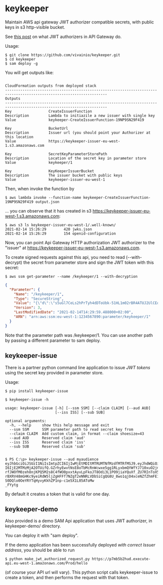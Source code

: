 # keykeeper

Maintain AWS api gateway JWT authorizer compatible secrets, with public keys in s3 http-visible bucket.

See [this post](https://www.jeremydaly.com/verifying-self-signed-jwt-tokens-with-aws-http-apis/) on what JWT authorizers in API Gateway do.

Usage:

```
$ git clone https://github.com/vivainio/keykeeper.git
$ cd keykeeper
$ sam deploy -g
```

You will get outputs like:

```

CloudFormation outputs from deployed stack
---------------------------------------------------------------------------------------------------------------------
Outputs
---------------------------------------------------------------------------------------------------------------------
Key                 CreateIssuerFunction
Description         Lambda to initiazile a new issuer with single key
Value               keykeeper-CreateIssuerFunction-19NP9SN29F419

Key                 BucketUrl
Description         Issuer url (you should point your Authorizer at this location
Value               https://keykeeper-issuer-eu-west-1.s3.amazonaws.com

Key                 SecretKeyParameterStorePath
Description         Location of the secret key in parameter store
Value               keykeeper/1

Key                 KeyKeeperIssuerBucket
Description         The issuer bucket with public keys
Value               keykeeper-issuer-eu-west-1
```

Then, when invoke the function by

```
$ aws lambda invoke --function-name keykeeper-CreateIssuerFunction-19NP9SN29F419 output.json
```

... you can observe that it has created in s3 https://keykeeper-issuer-eu-west-1.s3.amazonaws.com:

```
$ aws s3 ls keykeeper-issuer-eu-west-1/.well-known/
2021-02-14 15:26:29        420 jwks.json
2021-02-14 15:26:29        154 openid-configuration
```

Now, you can point Api Gateway HTTP authorization JWT authorizer to the "issuer" at https://keykeeper-issuer-eu-west-1.s3.amazonaws.com.

To create signed requests against this api, you need to read (--with-decrypt) the secret from parameter store and sign the JWT token with this secret:

```
$ aws ssm get-parameter --name /keykeeper/1 --with-decryption
```

```json
{
  "Parameter": {
    "Name": "/keykeeper/1",
    "Type": "SecureString",
    "Value": "{\"d\":\"s5uGl7CeLs2hPrTyh4dDToUbk-51HL1m02rBR4ATUJ2UlCEdLmBVTH6KdKRczUd4INtizj24vNDAH0jp6f5erwRys_f0qz5rSJHOQW3XBRefhbVfSR_OLVHBROPPhhIHYlXO97cd_N5bOSgonFBBdScQz4FRm0FdXNFDfWvJHdkFeyaalsXlonravAjdmyFwZtr9NNfeNk5G4nkMi2dwzsmotG6heGP-k1tGrXj1Q3BR30eNiH0jvq-L5FVlpzErvnD2y_VTTVpU9sIJLLSg9w2ZHnXoVyGsiIxZrkffZrgSx6Qp9aTxcNcJTMYF-WS105nrpzRn8op-T_LOH525rQ\",\"dp\":\"2JNlVAiKCLb2HjxwhYdpjPRyWErwu66Kh_RYI4_MHP41GeryWpjjtirVCKDZ1noVmrJ6wErUrnsBwY9tgJUxqRcfE-fFsg1FZkttWKPJfF-ToyJWfmq4LbORjvf3IRjE4AqA107VR_oNvuA5xfd35syo7ZE815JRPVr_dEIMHQs\",\"dq\":\"kHOS_ldlWc32cuOQER4t1tXWlZqjKaDbtDDz9y-bxqsqibAbOKrOUsDRQ9t_XNnazDjFt1y1Gg-QkY6PbCH-1f0wxtFnVItuY3oc0AULdPqjt_VSys8N9QK0VycS8euaqcyUTYBS3VzdkJQVyTUYkfEYYRcK7mhSoLSMuncwYvc\",\"e\":\"AQAB\",\"kid\":\"2021-02-14T12:29:57.852073_2\",\"kty\":\"RSA\",\"n\":\"xRr8ZDh9eqN87hP0r16ovg8OMqb9gYaxH4b2ZzANuHVF9EDFDQIYRmwDSelHIw_7k9W20Kwd7q3qzESKpU59JzLTo2aN8qFJY5TX8hgef_h5oRHTAitjLbn1B1kKrYIfKorezkLjmasY37bBdnWTZ9tvFbaBF-t-r9hJ92XO47ghHeNEEmUqVWvoLM597Qi0BAONTE72kqxj6ZUlWRjNFrwstx7srL1TYisLLiNSZW8VdHFSXgIf_pmW7_bQm-zGgsu9bjbfA1dXrFLX_dNryEJhuRboLntFu1SFQAL6eJKorntatT3bbWAePMIF2xjm8GJ1Ct1nFPhryBzICDedMQ\",\"p\":\"9KohfZwhNRzMFrFu8THbMKRvhg2s5pwkwsa1f4sBnTmnWOnuyb3BoBFrEMOECFS-bL2dohf7xP2Yl8U3odw9XZ7_nJ5bKvH8pzavsRGabUHDmcXa8dF01LIvjgPiOiJCyXWcClMT-vdqdocdNY4LDQQN3bRUvz9JoE4TLL09hhM\",\"q\":\"zjzGWa4SjkPOag1HTjI4bvrk0f29ciIJw_v2kIT4vvMm3Ax_XDROcXyYaVHkwLmOJA7vTxEyR95f1HM5zyosRRwsb_m-U0Hi04mdEK4Q0f79J0utnhyuW-awJHhc5Ut_sVaMt__Hagty-jnS-ouI5IgRoqvwNs5umOH2_ka4iCs\",\"qi\":\"be8mkIIajJcoh7461-N5O2VKCPXmpuOGI0aWrt07fOhqBAlsOafhJOTmE49N2ePBXTx5DmCdwKmoYcW16JgRdvkVsMV3cZi5YYdkwGPm5D_c_KmIkQw3Esx93pYhqDImJYiNCxNBp4ED53lnn0tlh3ggbkdXz4FQArXPHJRtEMc\"}",
    "Version": 3,
    "LastModifiedDate": "2021-02-14T14:29:59.488000+02:00",
    "ARN": "arn:aws:ssm:eu-west-1:1234567890:parameter/keykeeper/1"
  }
}
```

Note that the parameter path was /keykeeper/1. You can use another path by passing a different parameter to sam deploy.

## keykeeper-issue

There is a partner python command line application to issue *JWT tokens* using the secret key provided in parameter store.

Usage:

```
$ pip install keykeeper-issue

$ keykeeper-issue -h

usage: keykeeper-issue [-h] [--ssm SSM] [--claim CLAIM] [--aud AUD]
                       [--iss ISS] [--sub SUB]

optional arguments:
  -h, --help     show this help message and exit
  --ssm SSM      SSM parameter path to read secret key from
  --claim CLAIM  Add custom claim, in format --claim shoesize=43
  --aud AUD      Reserved claim 'aud'
  --iss ISS      Reserved claim 'iss'
  --sub SUB      Reserved claim 'sub'


$ PS C:\p> keykeeper-issue --aud myaudience
eyJhbGciOiJSUzI1NiIsImtpZCI6IjIwMjEtMDItMTRUMTNfMzdfMTRfMSJ9.eyJhdWQiOiJteWF1ZGllbmNlIiwiZXhwIjoiMTYxMzQwNzA5NSIsImlhdC
I6IjE2MTMzMjA2OTUifQ.GZrhyEwvtNsE8oTbMcRnWcwxe5gg1RLyxbmQYWfYJ710xuO2jmSPn09yI4NlU5JgMlPsn8wPPWKeBnmQ3sVaRduK4i2C32OOOJ
rfJWOfM0zeh8njKPQ5M2s8C4fWO0pxxtAyvLpFkoJT8Odi3L1PO9jiaYQuXf_ZU7RInToX5sTALovbAs4mRXIHRDvlUO8BXUejTYi3ZV3jLTcMaSQ_UO_Ev
rBXRV48mGHKc9yeiRdW5ljZgHFFf7NZgT2eNNRLVDbSiCgQG8U_8wo1qjO4xceNZfZhmFE1CDaisS-S0DQlo0OeYRYTqHyvyKkhZP1np-c1e5X1L05AToMw
_FYytg

```

By default it creates a token that is valid for one day.

## keykeeper-demo

Also provided is a demo SAM Api application that uses JWT authorizer, in keykeeper-demo/ directory.

You can deploy it with "sam deploy".

If the demo application has been successfully deployed *with correct Issuer address*, you should be 
able to run 

```
$ python make_jwt_authorized_request.py https://p7mb5b2hud.execute-api.eu-west-1.amazonaws.com/Prod/hello
```

(of course your API url will vary). This python script calls keykeeper-issue to create a token, and 
then performs the request with that token.

